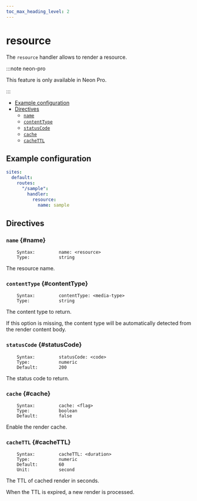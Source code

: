```yaml
---
toc_max_heading_level: 2
---
```


# resource

The `resource` handler allows to render a resource.

:::note neon-pro

This feature is only available in Neon Pro.

:::

- [Example configuration](#example-configuration)
- [Directives](#directives)
  - [`name`](#name)
  - [`contentType`](#contentType)
  - [`statusCode`](#statusCode)
  - [`cache`](#cache)
  - [`cacheTTL`](#cacheTTL)

## Example configuration

```yaml
sites:
  default:
    routes:
      "/sample":
        handler:
          resource:
            name: sample
```

## Directives

### `name` {#name}

```
    Syntax:         name: <resource>
    Type:           string
```

The resource name.

### `contentType` {#contentType}

```
    Syntax:         contentType: <media-type>
    Type:           string
```

The content type to return.

If this option is missing, the content type will be automatically detected from the render content body.

### `statusCode` {#statusCode}

```
    Syntax:         statusCode: <code>
    Type:           numeric
    Default:        200
```

The status code to return.

### `cache` {#cache}

```
    Syntax:         cache: <flag>
    Type:           boolean
    Default:        false
```

Enable the render cache.

### `cacheTTL` {#cacheTTL}

```
    Syntax:         cacheTTL: <duration>
    Type:           numeric
    Default:        60
    Unit:           second
```

The TTL of cached render in seconds.

When the TTL is expired, a new render is processed.
